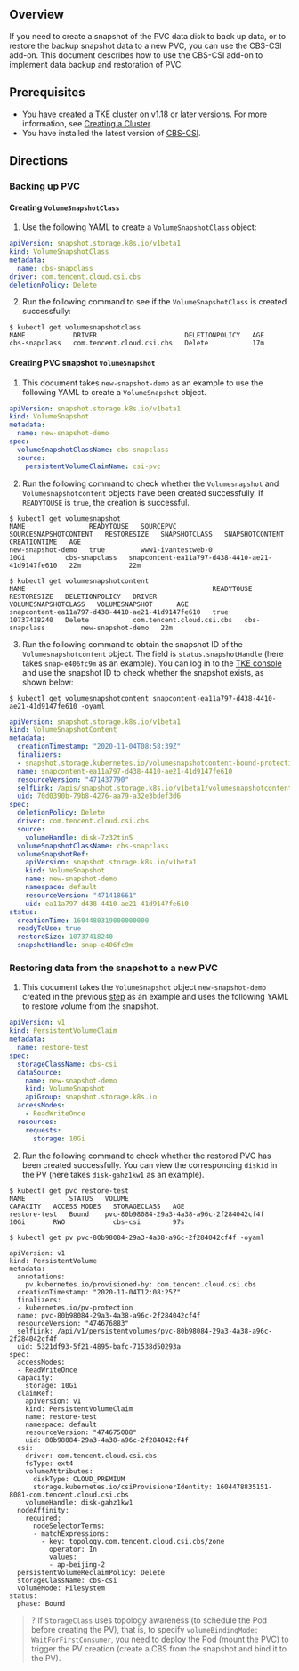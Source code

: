 ## Overview

If you need to create a snapshot of the PVC data disk to back up data, or to restore the backup snapshot data to a new PVC, you can use the CBS-CSI add-on. This document describes how to use the CBS-CSI add-on to implement data backup and restoration of PVC.

## Prerequisites

- You have created a TKE cluster on v1.18 or later versions. For more information, see [Creating a Cluster](https://intl.cloud.tencent.com/document/product/457/30637).
- You have installed the latest version of [CBS-CSI](https://github.com/TencentCloud/kubernetes-csi-tencentcloud/blob/master/docs/README_CBS.md "cbs csi documentation").


## Directions

### Backing up PVC

#### Creating `VolumeSnapshotClass`

1. Use the following YAML to create a `VolumeSnapshotClass` object:
```yaml
apiVersion: snapshot.storage.k8s.io/v1beta1
kind: VolumeSnapshotClass
metadata: 
  name: cbs-snapclass
driver: com.tencent.cloud.csi.cbs
deletionPolicy: Delete
```
2. Run the following command to see if the `VolumeSnapshotClass` is created successfully:
``` 
$ kubectl get volumesnapshotclass
NAME            DRIVER                      DELETIONPOLICY   AGE
cbs-snapclass   com.tencent.cloud.csi.cbs   Delete           17m
```

#### Creating PVC snapshot `VolumeSnapshot`

1. [](id:volumeSnapshot)This document takes `new-snapshot-demo` as an example to use the following YAML to create a `VolumeSnapshot` object.
```yaml
apiVersion: snapshot.storage.k8s.io/v1beta1
kind: VolumeSnapshot
metadata:
  name: new-snapshot-demo
spec:
  volumeSnapshotClassName: cbs-snapclass
  source:
    persistentVolumeClaimName: csi-pvc
```

2. Run the following command to check whether the `Volumesnapshot` and `Volumesnapshotcontent` objects have been created successfully. If `READYTOUSE` is `true`, the creation is successful.
```
$ kubectl get volumesnapshot
NAME                READYTOUSE   SOURCEPVC            SOURCESNAPSHOTCONTENT   RESTORESIZE   SNAPSHOTCLASS   SNAPSHOTCONTENT                                    CREATIONTIME   AGE
new-snapshot-demo   true         www1-ivantestweb-0                           10Gi          cbs-snapclass   snapcontent-ea11a797-d438-4410-ae21-41d9147fe610   22m            22m
```
```
$ kubectl get volumesnapshotcontent
NAME                                               READYTOUSE   RESTORESIZE   DELETIONPOLICY   DRIVER                      VOLUMESNAPSHOTCLASS   VOLUMESNAPSHOT      AGE
snapcontent-ea11a797-d438-4410-ae21-41d9147fe610   true         10737418240   Delete           com.tencent.cloud.csi.cbs   cbs-snapclass         new-snapshot-demo   22m
```

3. Run the following command to obtain the snapshot ID of the `Volumesnapshotcontent` object. The field is `status.snapshotHandle` (here takes `snap-e406fc9m` as an example). You can log in to the [TKE console](https://console.cloud.tencent.com/tke2) and use the snapshot ID to check whether the snapshot exists, as shown below:
```
$ kubectl get volumesnapshotcontent snapcontent-ea11a797-d438-4410-ae21-41d9147fe610 -oyaml
```
```yaml
apiVersion: snapshot.storage.k8s.io/v1beta1
kind: VolumeSnapshotContent
metadata:
  creationTimestamp: "2020-11-04T08:58:39Z"
  finalizers:
  - snapshot.storage.kubernetes.io/volumesnapshotcontent-bound-protection
  name: snapcontent-ea11a797-d438-4410-ae21-41d9147fe610
  resourceVersion: "471437790"
  selfLink: /apis/snapshot.storage.k8s.io/v1beta1/volumesnapshotcontents/snapcontent-ea11a797-d438-4410-ae21-41d9147fe610
  uid: 70d0390b-79b8-4276-aa79-a32e3bdef3d6
spec:
  deletionPolicy: Delete
  driver: com.tencent.cloud.csi.cbs
  source:
    volumeHandle: disk-7z32tin5
  volumeSnapshotClassName: cbs-snapclass
  volumeSnapshotRef:
    apiVersion: snapshot.storage.k8s.io/v1beta1
    kind: VolumeSnapshot
    name: new-snapshot-demo
    namespace: default
    resourceVersion: "471418661"
    uid: ea11a797-d438-4410-ae21-41d9147fe610
status:
  creationTime: 1604480319000000000
  readyToUse: true
  restoreSize: 10737418240
  snapshotHandle: snap-e406fc9m
```


### Restoring data from the snapshot to a new PVC

1. This document takes the `VolumeSnapshot` object `new-snapshot-demo` created in the previous [step](#volumeSnapshot) as an example and uses the following YAML to restore volume from the snapshot.
```yaml
apiVersion: v1
kind: PersistentVolumeClaim
metadata:
  name: restore-test
spec:
  storageClassName: cbs-csi
  dataSource:
    name: new-snapshot-demo
    kind: VolumeSnapshot
    apiGroup: snapshot.storage.k8s.io
  accessModes:
    - ReadWriteOnce
  resources:
    requests:
      storage: 10Gi
```

2. Run the following command to check whether the restored PVC has been created successfully. You can view the corresponding `diskid` in the PV (here takes `disk-gahz1kw1` as an example).
```
$ kubectl get pvc restore-test
NAME           STATUS   VOLUME                                     CAPACITY   ACCESS MODES   STORAGECLASS   AGE
restore-test   Bound    pvc-80b98084-29a3-4a38-a96c-2f284042cf4f   10Gi       RWO            cbs-csi        97s
```
```
$ kubectl get pv pvc-80b98084-29a3-4a38-a96c-2f284042cf4f -oyaml
```
```
apiVersion: v1
kind: PersistentVolume
metadata:
  annotations:
    pv.kubernetes.io/provisioned-by: com.tencent.cloud.csi.cbs
  creationTimestamp: "2020-11-04T12:08:25Z"
  finalizers:
  - kubernetes.io/pv-protection
  name: pvc-80b98084-29a3-4a38-a96c-2f284042cf4f
  resourceVersion: "474676883"
  selfLink: /api/v1/persistentvolumes/pvc-80b98084-29a3-4a38-a96c-2f284042cf4f
  uid: 5321df93-5f21-4895-bafc-71538d50293a
spec:
  accessModes:
  - ReadWriteOnce
  capacity:
    storage: 10Gi
  claimRef:
    apiVersion: v1
    kind: PersistentVolumeClaim
    name: restore-test
    namespace: default
    resourceVersion: "474675088"
    uid: 80b98084-29a3-4a38-a96c-2f284042cf4f
  csi:
    driver: com.tencent.cloud.csi.cbs
    fsType: ext4
    volumeAttributes:
      diskType: CLOUD_PREMIUM
      storage.kubernetes.io/csiProvisionerIdentity: 1604478835151-8081-com.tencent.cloud.csi.cbs
    volumeHandle: disk-gahz1kw1
  nodeAffinity:
    required:
      nodeSelectorTerms:
      - matchExpressions:
        - key: topology.com.tencent.cloud.csi.cbs/zone
          operator: In
          values:
          - ap-beijing-2
  persistentVolumeReclaimPolicy: Delete
  storageClassName: cbs-csi
  volumeMode: Filesystem
status:
  phase: Bound
```
>? If `StorageClass` uses topology awareness (to schedule the Pod before creating the PV), that is, to specify `volumeBindingMode: WaitForFirstConsumer`, you need to deploy the Pod (mount the PVC) to trigger the PV creation (create a CBS from the snapshot and bind it to the PV).


